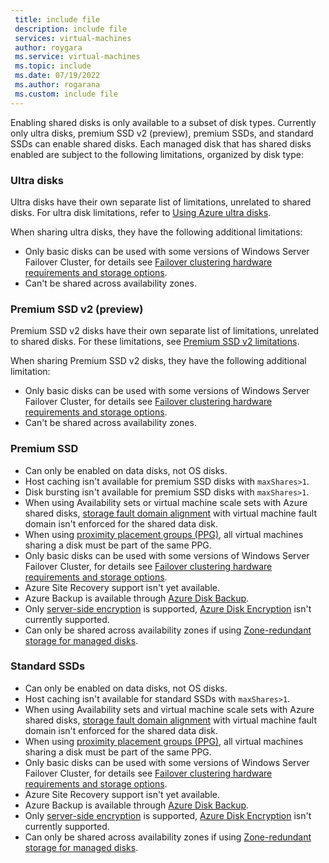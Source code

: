 ```yaml
---
 title: include file
 description: include file
 services: virtual-machines
 author: roygara
 ms.service: virtual-machines
 ms.topic: include
 ms.date: 07/19/2022
 ms.author: rogarana
 ms.custom: include file
---
```



Enabling shared disks is only available to a subset of disk types. Currently only ultra disks, premium SSD v2 (preview), premium SSDs, and standard SSDs can enable shared disks. Each managed disk that has shared disks enabled are subject to the following limitations, organized by disk type:

### Ultra disks

Ultra disks have their own separate list of limitations, unrelated to shared disks. For ultra disk limitations, refer to [Using Azure ultra disks](../articles/virtual-machines/disks-enable-ultra-ssd.md).

When sharing ultra disks, they have the following additional limitations:

- Only basic disks can be used with some versions of Windows Server Failover Cluster, for details see [Failover clustering hardware requirements and storage options](/windows-server/failover-clustering/clustering-requirements).
- Can't be shared across availability zones.


### Premium SSD v2 (preview)

Premium SSD v2 disks have their own separate list of limitations, unrelated to shared disks. For these limitations, see [Premium SSD v2 limitations](../articles/virtual-machines/disks-types.md#premium-ssd-v2-limitations).

When sharing Premium SSD v2 disks, they have the following additional limitation:

- Only basic disks can be used with some versions of Windows Server Failover Cluster, for details see [Failover clustering hardware requirements and storage options](/windows-server/failover-clustering/clustering-requirements).
- Can't be shared across availability zones.

### Premium SSD

- Can only be enabled on data disks, not OS disks.
- Host caching isn't available for premium SSD disks with `maxShares>1`.
- Disk bursting isn't available for premium SSD disks with `maxShares>1`.
- When using Availability sets or virtual machine scale sets with Azure shared disks, [storage fault domain alignment](../articles/virtual-machines/availability.md) with virtual machine fault domain isn't enforced for the shared data disk.
- When using [proximity placement groups (PPG)](../articles/virtual-machines/windows/proximity-placement-groups.md), all virtual machines sharing a disk must be part of the same PPG.
- Only basic disks can be used with some versions of Windows Server Failover Cluster, for details see [Failover clustering hardware requirements and storage options](/windows-server/failover-clustering/clustering-requirements).
- Azure Site Recovery support isn't yet available.
- Azure Backup is available through [Azure Disk Backup](../articles/backup/disk-backup-overview.md).
- Only [server-side encryption](../articles/virtual-machines/disk-encryption.md) is supported, [Azure Disk Encryption](../articles/virtual-machines/windows/disk-encryption-overview.md) isn't currently supported.
- Can only be shared across availability zones if using [Zone-redundant storage for managed disks](../articles/virtual-machines/disks-redundancy.md#zone-redundant-storage-for-managed-disks).


### Standard SSDs

- Can only be enabled on data disks, not OS disks.
- Host caching isn't available for standard SSDs with `maxShares>1`.
- When using Availability sets and virtual machine scale sets with Azure shared disks, [storage fault domain alignment](../articles/virtual-machines/availability.md) with virtual machine fault domain isn't enforced for the shared data disk.
- When using [proximity placement groups (PPG)](../articles/virtual-machines/windows/proximity-placement-groups.md), all virtual machines sharing a disk must be part of the same PPG.
- Only basic disks can be used with some versions of Windows Server Failover Cluster, for details see [Failover clustering hardware requirements and storage options](/windows-server/failover-clustering/clustering-requirements).
- Azure Site Recovery support isn't yet available.
- Azure Backup is available through [Azure Disk Backup](../articles/backup/disk-backup-overview.md).
- Only [server-side encryption](../articles/virtual-machines/disk-encryption.md) is supported, [Azure Disk Encryption](../articles/virtual-machines/windows/disk-encryption-overview.md) isn't currently supported.
- Can only be shared across availability zones if using [Zone-redundant storage for managed disks](../articles/virtual-machines/disks-redundancy.md#zone-redundant-storage-for-managed-disks).